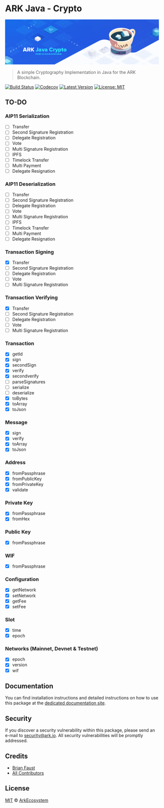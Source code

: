 # ARK Java - Crypto

<p align="center">
    <img src="https://github.com/ArkEcosystem/java-crypto/blob/master/banner.png" />
</p>

> A simple Cryptography Implementation in Java for the ARK Blockchain.

[![Build Status](https://travis-ci.org/ArkEcosystem/java-crypto.svg?branch=develop)](https://travis-ci.org/ArkEcosystem/java-crypto)
[![Codecov](https://img.shields.io/codecov/c/github/arkecosystem/java-crypto.svg)](https://codecov.io/gh/arkecosystem/java-crypto)
[![Latest Version](https://img.shields.io/github/release/ArkEcosystem/java-crypto.svg)](https://github.com/ArkEcosystem/java-crypto/releases)
[![License: MIT](https://img.shields.io/badge/License-MIT-yellow.svg)](https://opensource.org/licenses/MIT)

## TO-DO

### AIP11 Serialization
- [ ] Transfer
- [ ] Second Signature Registration
- [ ] Delegate Registration
- [ ] Vote
- [ ] Multi Signature Registration
- [ ] IPFS
- [ ] Timelock Transfer
- [ ] Multi Payment
- [ ] Delegate Resignation

### AIP11 Deserialization
- [ ] Transfer
- [ ] Second Signature Registration
- [ ] Delegate Registration
- [ ] Vote
- [ ] Multi Signature Registration
- [ ] IPFS
- [ ] Timelock Transfer
- [ ] Multi Payment
- [ ] Delegate Resignation

### Transaction Signing
- [x] Transfer
- [ ] Second Signature Registration
- [ ] Delegate Registration
- [ ] Vote
- [ ] Multi Signature Registration

### Transaction Verifying
- [x] Transfer
- [ ] Second Signature Registration
- [ ] Delegate Registration
- [ ] Vote
- [ ] Multi Signature Registration

### Transaction
- [x] getId
- [x] sign
- [x] secondSign
- [x] verify
- [x] secondverify
- [ ] parseSignatures
- [ ] serialize
- [ ] deserialize
- [x] toBytes
- [x] toArray
- [x] toJson

### Message
- [x] sign
- [x] verify
- [x] toArray
- [x] toJson

### Address
- [x] fromPassphrase
- [x] fromPublicKey
- [x] fromPrivateKey
- [x] validate

### Private Key
- [x] fromPassphrase
- [x] fromHex

### Public Key
- [x] fromPassphrase

### WIF
- [x] fromPassphrase

### Configuration
- [x] getNetwork
- [x] setNetwork
- [x] getFee
- [x] setFee

### Slot
- [x] time
- [x] epoch

### Networks (Mainnet, Devnet & Testnet)
- [x] epoch
- [x] version
- [x] wif

## Documentation

You can find installation instructions and detailed instructions on how to use this package at the [dedicated documentation site](https://docs.ark.io/v1.0/docs/cryptography-java).

## Security

If you discover a security vulnerability within this package, please send an e-mail to security@ark.io. All security vulnerabilities will be promptly addressed.

## Credits

- [Brian Faust](https://github.com/faustbrian)
- [All Contributors](../../../../contributors)

## License

[MIT](LICENSE) © [ArkEcosystem](https://ark.io)
